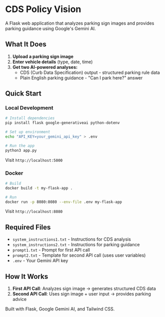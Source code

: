 # CDS Policy Vision

A Flask web application that analyzes parking sign images and provides parking guidance using Google's Gemini AI.

## What It Does

1. **Upload a parking sign image**
2. **Enter vehicle details** (type, date, time)
3. **Get two AI-powered analyses:**
   - CDS (Curb Data Specification) output - structured parking rule data
   - Plain English parking guidance - "Can I park here?" answer

## Quick Start

### Local Development
```bash
# Install dependencies
pip install flask google-generativeai python-dotenv

# Set up environment
echo "API_KEY=your_gemini_api_key" > .env

# Run the app
python3 app.py
```

Visit `http://localhost:5000`

### Docker
```bash
# Build
docker build -t my-flask-app .

# Run
docker run -p 8080:8080 --env-file .env my-flask-app
```

Visit `http://localhost:8080`

## Required Files

- `system_instructions1.txt` - Instructions for CDS analysis
- `system_instructions2.txt` - Instructions for parking guidance
- `prompt1.txt` - Prompt for first API call
- `prompt2.txt` - Template for second API call (uses user variables)
- `.env` - Your Gemini API key

## How It Works

1. **First API Call**: Analyzes sign image → generates structured CDS data
2. **Second API Call**: Uses sign image + user input → provides parking advice

Built with Flask, Google Gemini AI, and Tailwind CSS.